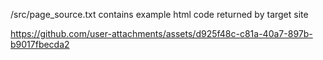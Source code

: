 

/src/page_source.txt contains example html code returned by target site




https://github.com/user-attachments/assets/d925f48c-c81a-40a7-897b-b9017fbecda2

